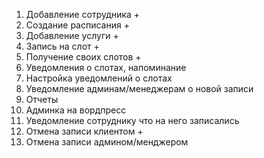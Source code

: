 1) Добавление сотрудника +
2) Создание расписания +
3) Добавление услуги +
4) Запись на слот +
5) Получение своих слотов +
6) Уведомления о слотах, напоминание
7) Настройка уведомлений о слотах
8) Уведомление админам/менеджерам о новой записи
9) Отчеты
10) Админка на вордпресс
11) Уведомление сотруднику что на него записались
12) Отмена записи клиентом +
13) Отмена записи админом/менджером
